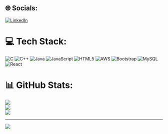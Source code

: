 
## 🌐 Socials:
[![LinkedIn](https://img.shields.io/badge/LinkedIn-%230077B5.svg?logo=linkedin&logoColor=white)](https://linkedin.com/in/https://www.linkedin.com/in/earlapally-sahith-siddarth/) 

# 💻 Tech Stack:
![C](https://img.shields.io/badge/c-%2300599C.svg?style=for-the-badge&logo=c&logoColor=white) ![C++](https://img.shields.io/badge/c++-%2300599C.svg?style=for-the-badge&logo=c%2B%2B&logoColor=white) ![Java](https://img.shields.io/badge/java-%23ED8B00.svg?style=for-the-badge&logo=openjdk&logoColor=white) ![JavaScript](https://img.shields.io/badge/javascript-%23323330.svg?style=for-the-badge&logo=javascript&logoColor=%23F7DF1E) ![HTML5](https://img.shields.io/badge/html5-%23E34F26.svg?style=for-the-badge&logo=html5&logoColor=white) ![AWS](https://img.shields.io/badge/AWS-%23FF9900.svg?style=for-the-badge&logo=amazon-aws&logoColor=white) ![Bootstrap](https://img.shields.io/badge/bootstrap-%238511FA.svg?style=for-the-badge&logo=bootstrap&logoColor=white) ![MySQL](https://img.shields.io/badge/mysql-4479A1.svg?style=for-the-badge&logo=mysql&logoColor=white) ![React](https://img.shields.io/badge/react-%2320232a.svg?style=for-the-badge&logo=react&logoColor=%2361DAFB)
# 📊 GitHub Stats:
![](https://github-readme-stats.vercel.app/api?username=siddarth2304&theme=dark&hide_border=false&include_all_commits=false&count_private=false)<br/>
![](https://github-readme-streak-stats.herokuapp.com/?user=siddarth2304&theme=dark&hide_border=false)<br/>
![](https://github-readme-stats.vercel.app/api/top-langs/?username=siddarth2304&theme=dark&hide_border=false&include_all_commits=false&count_private=false&layout=compact)

---
[![](https://visitcount.itsvg.in/api?id=siddarth2304&icon=0&color=0)](https://visitcount.itsvg.in)

<!-- Proudly created with GPRM ( https://gprm.itsvg.in ) -->

